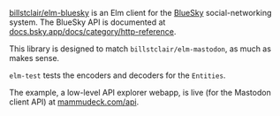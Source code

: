 [billstclair/elm-bluesky](https://package.elm-lang.org/packages/billstclair/elm-bluesky/latest) is an Elm client for the [BlueSky](https://bsky.app/) social-networking system. The BlueSky API is documented at [docs.bsky.app/docs/category/http-reference](ohttps://docs.bsky.app/docs/category/http-reference).

This library is designed to match `billstclair/elm-mastodon`, as much as makes sense.

`elm-test` tests the encoders and decoders for the `Entities`.

The example, a low-level API explorer webapp, is live (for the Mastodon client API) at [mammudeck.com/api](https://mammudeck.com/api/).
